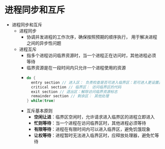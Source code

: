 # 进程同步和互斥

* 进程同步和互斥
  * 进程同步
    * 协调并发进程的工作次序，确保按照预期的顺序执行， 用于解决进程之间的异步性问题
  * 进程互斥
    * 指多个进程访问临界资源时，当一个进程正在访问时，其他进程必须等待
    * 临界资源是在一段时间内只允许一个进程使用的资源
    * ```c
      do {
        entry section // 进入区： 负责检查是否可进入临界区：若可进人更设置正在访问临界资源标志
        critical section // 临界区： 访问临界区的代码
        exit section // 退出区：解除访问临界资源标志
        remainder section // 剩余区： 其他处理
      } while(true)
      ```
    * 互斥基本原则
      * **空闲让进**：临界区空闲时，允许请求进入临界区的进程立即进入
      * **忙则等待**：当一个进程在访问临界区时，其他进程必须等待
      * **有限等待**：进程在有限时间内可以进入临界区，避免饥饿现象
      * **让权等待**：进程暂时无法进入临界区时，应释放处理器，避免忙等待
